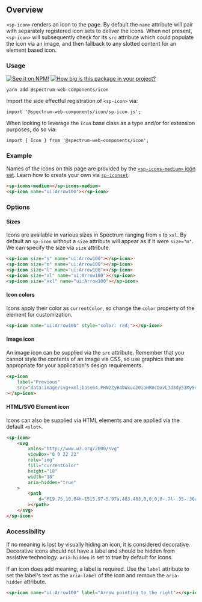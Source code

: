 ## Overview

`<sp-icon>` renders an icon to the page. By default the `name` attribute will pair with separately registered icon sets to deliver the icons. When not present, `<sp-icon>` will subsequently check for its `src` attribute which could populate the icon via an image, and then fallback to any slotted content for an element based icon.

### Usage

[![See it on NPM!](https://img.shields.io/npm/v/@spectrum-web-components/icon?style=for-the-badge)](https://www.npmjs.com/package/@spectrum-web-components/icon)
[![How big is this package in your project?](https://img.shields.io/bundlephobia/minzip/@spectrum-web-components/icon?style=for-the-badge)](https://bundlephobia.com/result?p=@spectrum-web-components/icon)

```
yarn add @spectrum-web-components/icon
```

Import the side effectful registration of `<sp-icon>` via:

```
import '@spectrum-web-components/icon/sp-icon.js';
```

When looking to leverage the `Icon` base class as a type and/or for extension purposes, do so via:

```
import { Icon } from '@spectrum-web-components/icon';
```

### Example

Names of the icons on this page are provided by the [`<sp-icons-medium>` icon set](components/icons). Learn how to create your own via [`sp-iconset`](components/iconset).

```html
<sp-icons-medium></sp-icons-medium>
<sp-icon name="ui:Arrow100"></sp-icon>
```

### Options

#### Sizes

Icons are available in various sizes in Spectrum ranging from `s` to `xxl`. By default an `sp-icon` without a `size` attribute will appear as if it were `size="m"`. We can specify the size via `size` attribute.

```html
<sp-icon size="s" name="ui:Arrow100"></sp-icon>
<sp-icon size="m" name="ui:Arrow100"></sp-icon>
<sp-icon size="l" name="ui:Arrow100"></sp-icon>
<sp-icon size="xl" name="ui:Arrow100"></sp-icon>
<sp-icon size="xxl" name="ui:Arrow100"></sp-icon>
```

#### Icon colors

Icons apply their color as `currentColor`, so change the `color` property of the element for customization.

```html
<sp-icon name="ui:Arrow100" style="color: red;"></sp-icon>
```

#### Image icon

An image icon can be supplied via the `src` attribute. Remember that you cannot style the contents of an image via CSS, so use graphics that are appropriate for your application's design requirements.

```html
<sp-icon
    label="Previous"
    src="data:image/svg+xml;base64,PHN2ZyB4bWxucz0iaHR0cDovL3d3dy53My5vcmcvMjAwMC9zdmciIHZpZXdCb3g9Ii0yOTU3Ljk5NSAtNTUzMC4wMzIgNiAxMCI+PGRlZnM+PHN0eWxlPi5he2ZpbGw6bm9uZTtzdHJva2U6IzE0NzNlNjtzdHJva2UtbGluZWNhcDpyb3VuZDtzdHJva2UtbGluZWpvaW46cm91bmQ7c3Ryb2tlLW1pdGVybGltaXQ6MTA7c3Ryb2tlLXdpZHRoOjJweDt9PC9zdHlsZT48L2RlZnM+PHBhdGggY2xhc3M9ImEiIGQ9Ik0yNTEuMywzMzNsNC00LTQtNCIgdHJhbnNmb3JtPSJ0cmFuc2xhdGUoLTI3MDEuNjk1IC01MTk2LjAzMikgcm90YXRlKDE4MCkiLz48L3N2Zz4="
></sp-icon>
```

#### HTML/SVG Element icon

Icons can also be supplied via HTML elements and are applied via the default `<slot>`.

```html
<sp-icon>
    <svg
        xmlns="http://www.w3.org/2000/svg"
        viewBox="0 0 22 22"
        role="img"
        fill="currentColor"
        height="18"
        width="18"
        aria-hidden="true"
    >
        <path
            d="M19.75,10.04h-15l5.97-5.97a.483.483,0,0,0,0-.7l-.35-.36a.513.513,0,0,0-.71,0L2.24,10.44a.513.513,0,0,0,0,.71l7.39,7.84a.513.513,0,0,0,.71,0l.35-.35a.513.513,0,0,0,0-.71L4.76,11.5H19.75a.25.25,0,0,0,.25-.25v-.96A.25.25,0,0,0,19.75,10.04Z"
        ></path>
    </svg>
</sp-icon>
```

### Accessibility

If no meaning is lost by visually hiding an icon, it is considered decorative. Decorative icons should not have a label and should be hidden from assistive technology. `aria-hidden` is set to true by default for icons.

If an icon does add meaning, a label is required. Use the `label` attribute to set the label's text as the `aria-label` of the icon and remove the `aria-hidden` attribute.

```html
<sp-icon name="ui:Arrow100" label="Arrow pointing to the right"></sp-icon>
```
